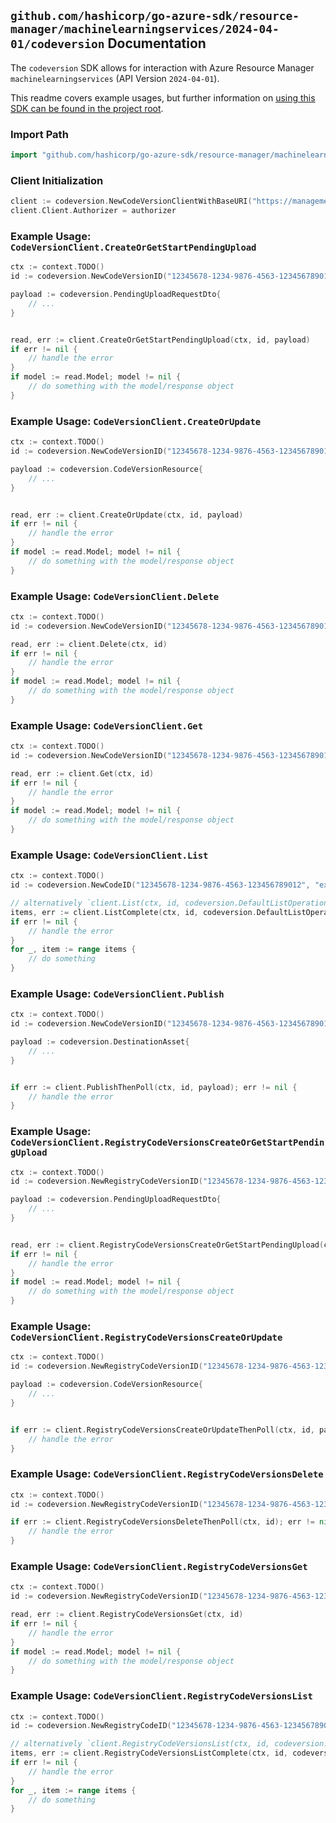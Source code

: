 
## `github.com/hashicorp/go-azure-sdk/resource-manager/machinelearningservices/2024-04-01/codeversion` Documentation

The `codeversion` SDK allows for interaction with Azure Resource Manager `machinelearningservices` (API Version `2024-04-01`).

This readme covers example usages, but further information on [using this SDK can be found in the project root](https://github.com/hashicorp/go-azure-sdk/tree/main/docs).

### Import Path

```go
import "github.com/hashicorp/go-azure-sdk/resource-manager/machinelearningservices/2024-04-01/codeversion"
```


### Client Initialization

```go
client := codeversion.NewCodeVersionClientWithBaseURI("https://management.azure.com")
client.Client.Authorizer = authorizer
```


### Example Usage: `CodeVersionClient.CreateOrGetStartPendingUpload`

```go
ctx := context.TODO()
id := codeversion.NewCodeVersionID("12345678-1234-9876-4563-123456789012", "example-resource-group", "workspaceValue", "codeValue", "versionValue")

payload := codeversion.PendingUploadRequestDto{
	// ...
}


read, err := client.CreateOrGetStartPendingUpload(ctx, id, payload)
if err != nil {
	// handle the error
}
if model := read.Model; model != nil {
	// do something with the model/response object
}
```


### Example Usage: `CodeVersionClient.CreateOrUpdate`

```go
ctx := context.TODO()
id := codeversion.NewCodeVersionID("12345678-1234-9876-4563-123456789012", "example-resource-group", "workspaceValue", "codeValue", "versionValue")

payload := codeversion.CodeVersionResource{
	// ...
}


read, err := client.CreateOrUpdate(ctx, id, payload)
if err != nil {
	// handle the error
}
if model := read.Model; model != nil {
	// do something with the model/response object
}
```


### Example Usage: `CodeVersionClient.Delete`

```go
ctx := context.TODO()
id := codeversion.NewCodeVersionID("12345678-1234-9876-4563-123456789012", "example-resource-group", "workspaceValue", "codeValue", "versionValue")

read, err := client.Delete(ctx, id)
if err != nil {
	// handle the error
}
if model := read.Model; model != nil {
	// do something with the model/response object
}
```


### Example Usage: `CodeVersionClient.Get`

```go
ctx := context.TODO()
id := codeversion.NewCodeVersionID("12345678-1234-9876-4563-123456789012", "example-resource-group", "workspaceValue", "codeValue", "versionValue")

read, err := client.Get(ctx, id)
if err != nil {
	// handle the error
}
if model := read.Model; model != nil {
	// do something with the model/response object
}
```


### Example Usage: `CodeVersionClient.List`

```go
ctx := context.TODO()
id := codeversion.NewCodeID("12345678-1234-9876-4563-123456789012", "example-resource-group", "workspaceValue", "codeValue")

// alternatively `client.List(ctx, id, codeversion.DefaultListOperationOptions())` can be used to do batched pagination
items, err := client.ListComplete(ctx, id, codeversion.DefaultListOperationOptions())
if err != nil {
	// handle the error
}
for _, item := range items {
	// do something
}
```


### Example Usage: `CodeVersionClient.Publish`

```go
ctx := context.TODO()
id := codeversion.NewCodeVersionID("12345678-1234-9876-4563-123456789012", "example-resource-group", "workspaceValue", "codeValue", "versionValue")

payload := codeversion.DestinationAsset{
	// ...
}


if err := client.PublishThenPoll(ctx, id, payload); err != nil {
	// handle the error
}
```


### Example Usage: `CodeVersionClient.RegistryCodeVersionsCreateOrGetStartPendingUpload`

```go
ctx := context.TODO()
id := codeversion.NewRegistryCodeVersionID("12345678-1234-9876-4563-123456789012", "example-resource-group", "registryValue", "codeValue", "versionValue")

payload := codeversion.PendingUploadRequestDto{
	// ...
}


read, err := client.RegistryCodeVersionsCreateOrGetStartPendingUpload(ctx, id, payload)
if err != nil {
	// handle the error
}
if model := read.Model; model != nil {
	// do something with the model/response object
}
```


### Example Usage: `CodeVersionClient.RegistryCodeVersionsCreateOrUpdate`

```go
ctx := context.TODO()
id := codeversion.NewRegistryCodeVersionID("12345678-1234-9876-4563-123456789012", "example-resource-group", "registryValue", "codeValue", "versionValue")

payload := codeversion.CodeVersionResource{
	// ...
}


if err := client.RegistryCodeVersionsCreateOrUpdateThenPoll(ctx, id, payload); err != nil {
	// handle the error
}
```


### Example Usage: `CodeVersionClient.RegistryCodeVersionsDelete`

```go
ctx := context.TODO()
id := codeversion.NewRegistryCodeVersionID("12345678-1234-9876-4563-123456789012", "example-resource-group", "registryValue", "codeValue", "versionValue")

if err := client.RegistryCodeVersionsDeleteThenPoll(ctx, id); err != nil {
	// handle the error
}
```


### Example Usage: `CodeVersionClient.RegistryCodeVersionsGet`

```go
ctx := context.TODO()
id := codeversion.NewRegistryCodeVersionID("12345678-1234-9876-4563-123456789012", "example-resource-group", "registryValue", "codeValue", "versionValue")

read, err := client.RegistryCodeVersionsGet(ctx, id)
if err != nil {
	// handle the error
}
if model := read.Model; model != nil {
	// do something with the model/response object
}
```


### Example Usage: `CodeVersionClient.RegistryCodeVersionsList`

```go
ctx := context.TODO()
id := codeversion.NewRegistryCodeID("12345678-1234-9876-4563-123456789012", "example-resource-group", "registryValue", "codeValue")

// alternatively `client.RegistryCodeVersionsList(ctx, id, codeversion.DefaultRegistryCodeVersionsListOperationOptions())` can be used to do batched pagination
items, err := client.RegistryCodeVersionsListComplete(ctx, id, codeversion.DefaultRegistryCodeVersionsListOperationOptions())
if err != nil {
	// handle the error
}
for _, item := range items {
	// do something
}
```
